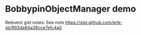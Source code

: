 # BobbypinObjectManager demo

Relevent gist notes:
See note
https://gist.github.com/erik-sb/893da84a38cce7efc4a0
